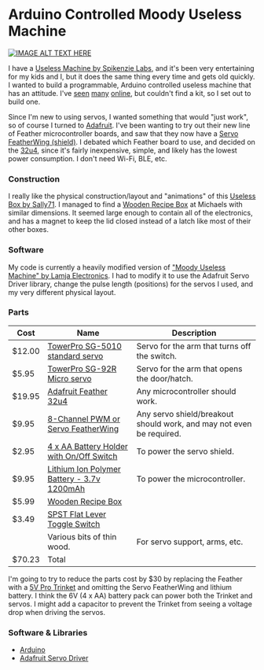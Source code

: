 # Arduino Controlled Moody Useless Machine #

[![IMAGE ALT TEXT HERE](http://img.youtube.com/vi/eUkolWt0YG0/0.jpg)](http://www.youtube.com/watch?v=eUkolWt0YG0)

I have a [Useless Machine by Spikenzie Labs](http://www.spikenzielabs.com/Catalog/index.php?cPath=51), and it's been very entertaining for my kids and I, but it does the same thing every time and gets old quickly.  I wanted to build a programmable, Arduino controlled useless machine that has an attitude.  I've [seen](http://www.instructables.com/id/Arduino-Useless-Box/) [many](http://www.lamja.com/?p=451) [online](http://www.instructables.com/id/How-to-build-another-useless-machine-easy-to-make-/), but couldn't find a kit, so I set out to build one.

Since I'm new to using servos, I wanted something that would "just work", so of course I turned to [Adafruit](https://www.adafruit.com).  I've been wanting to try out their new line of Feather microcontroller boards, and saw that they now have a [Servo FeatherWing (shield)](https://www.adafruit.com/products/2928).  I debated which Feather board to use, and decided on the [32u4](https://www.adafruit.com/products/2771), since it's fairly inexpensive, simple, and likely has the lowest power consumption.  I don't need Wi-Fi, BLE, etc.

### Construction ###

I really like the physical construction/layout and "animations" of this [Useless Box by Sally71](https://www.youtube.com/watch?v=tGCW8xftdOA).  I managed to find a [Wooden Recipe Box](http://www.michaels.com/artminds-wooden-recipe-box/10397769.html) at Michaels with similar dimensions.  It seemed large enough to contain all of the electronics, and has a magnet to keep the lid closed instead of a latch like most of their other boxes.

### Software ###

My code is currently a heavily modified version of ["Moody Useless Machine" by Lamja Electronics](http://www.lamja.com/?p=451).  I had to modify it to use the Adafruit Servo Driver library, change the pulse length (positions) for the servos I used, and my very different physical layout.

### Parts ###

Cost   | Name | Description
------ | ---- | -----------
$12.00 | [TowerPro SG-5010 standard servo](https://www.adafruit.com/product/155)               | Servo for the arm that turns off the switch.
$5.95  | [TowerPro SG-92R Micro servo](https://www.adafruit.com/product/169)                   | Servo for the arm that opens the door/hatch.
$19.95 | [Adafruit Feather 32u4](https://www.adafruit.com/products/2771)                       | Any microcontroller should work.
$9.95  | [8-Channel PWM or Servo FeatherWing](https://www.adafruit.com/products/2928)          | Any servo shield/breakout should work, and may not even be required.
$2.95  | [4 x AA Battery Holder with On/Off Switch](https://www.adafruit.com/products/830)     | To power the servo shield.
$9.95  | [Lithium Ion Polymer Battery - 3.7v 1200mAh](https://www.adafruit.com/products/258)   | To power the microcontroller.
$5.99  | [Wooden Recipe Box](http://www.michaels.com/artminds-wooden-recipe-box/10397769.html) | 
$3.49  | [SPST Flat Lever Toggle Switch](https://www.radioshack.com/products/spst-6amp-lever)  | 
       | Various bits of thin wood.                                                            | For servo support, arms, etc.
$70.23 | Total

I'm going to try to reduce the parts cost by $30 by replacing the Feather with a [5V Pro Trinket](https://www.adafruit.com/product/2000) and omitting the Servo FeatherWing and lithium battery.  I think the 6V (4 x AA) battery pack can power both the Trinket and servos.  I might add a capacitor to prevent the Trinket from seeing a voltage drop when driving the servos.

### Software & Libraries ###

* [Arduino](https://www.arduino.cc/en/Main/Software)
* [Adafruit Servo Driver](https://learn.adafruit.com/16-channel-pwm-servo-driver/using-the-adafruit-library)
